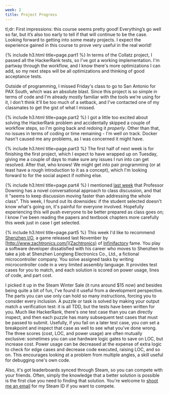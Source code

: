 ```yaml
---
week: 2
title: Project Progress
---
```

tl;dr: First impressions: this course seems pretty good! Everything’s go well so far, but
it’s also too early to tell if that will continue to be the case. Looking forward to
getting into some meaty projects. I expect the experience gained in this course to prove
very useful in the real world!

{% include h3.html title=page.part1 %}
In terms of the Collatz project, I passed all the HackerRank tests, so I've got a working
implementation. I'm partway through the workflow, and I know there's more optimizations I
can add, so my next steps will be all optimizations and thinking of good acceptance tests.

Outside of programming, I missed Friday's class to go to San Antonio for PAX South, which
was an absolute blast. Since this project is so simple in terms of code and I'm already
mostly familiar with the tools we're using for it, I don't think it'll be too much of a
setback, and I've contacted one of my classmates to get the gist of what I missed.

{% include h3.html title=page.part2 %}
I got a little too excited about solving the HackerRank problem and accidentally skipped a
couple of workflow steps, so I'm going back and redoing it *properly*. Other than that, no
issues in terms of coding or time remaining - I'm well on track. Docker hasn't caused me
any problems, as I was concerned it might have.

{% include h3.html title=page.part3 %}
The first half of next week is for finishing the first project, which I expect to have
wrapped up on Tuesday, giving me a couple of days to make sure any issues I run into can
get resolved. After that, who knows! We might get into pair programming (or at least have
a rough introduction to it as a concept), which I'm looking forward to for the social
aspect if nothing else.

{% include h3.html title=page.part4 %}
I mentioned [last week](http://rperce.net/blog/cs373/week-1) that Professor Downing has a
novel conversational approach to class discussion, and that it "seems to keep discussion
moving faster than addressing the whole class". This week, I found out its downsides: if
the student selected doesn't know what's going on, it's painful for everyone involved.
Hopefully experiencing this will push everyone to be better prepared as class goes on; I
know I've been reading the papers and textbook chapters more carefully this week just in
case I get selected.

{% include h3.html title=page.part5 %}
This week I'd like to recommend [Shenzhen I/O](http://www.zachtronics.com/shenzhen-io/), a
game released last November by [http://www.zachtronics.com/](Zachtronics) of
[Infinifactory](http://www.zachtronics.com/infinifactory/) fame. You play a software
developer dissatisfied with his career who moves to Shenzhen to take a job at Shenzhen
Longteng Electronics Co., Ltd., a fictional microcontroller company. You solve assigned
tasks by writing microcontroller code in a very limited assembly language. It provides
test cases for you to match, and each solution is scored on power usage, lines of code,
and part cost.

I picked it up in the Steam Winter Sale (it runs around $15 now) and besides being quite a
bit of fun, I've found it useful from a development perspective. The parts you can use
only can hold so many instructions, forcing you to consider every inclusion. A puzzle or
task is solved by making your output match a verification test: it is all TDD, but the
tests have been written for you. Much like HackerRank, there's one test case than you can
directly inspect, and then each puzzle has many subsequent test cases that must be passed
to submit. Usefully, if you fail on a later test case, you *can* set a breakpoint and
inspect that case as well to see what you've done wrong. The three scores (cost, LOC, and
power usage) are often mutually exclusive: sometimes you can use hardware logic gates to
save on LOC, but increase cost. Power usage can be decreased at the expense of extra logic
to check for edge cases and decrease code executed, raising LOC, and so on. This
encourages looking at a problem from multiple angles, a skill useful for debugging one's
own code.

Also, it's got leaderboards synced through Steam, so you can compete with your friends.
Often, simply the knowledge that a better solution is possible is the first clue you need
to finding that solution. You're welcome to [shoot me an
email](mailto:week-two-responses@rperce.net) for my Steam ID if you want to compete.






